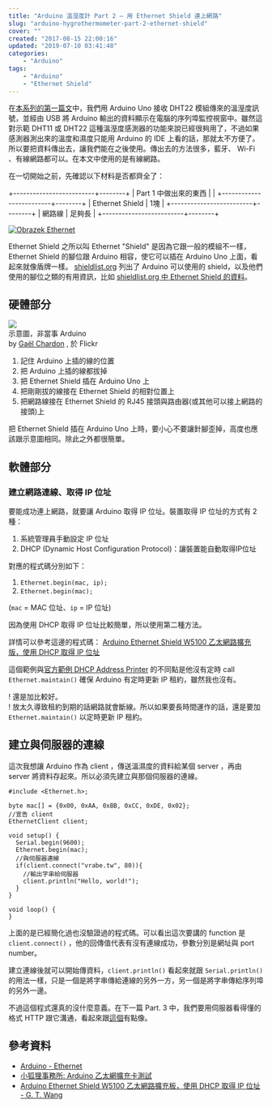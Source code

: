 ```yaml
---
title: "Arduino 溫溼度計 Part 2 – 用 Ethernet Shield 連上網路"
slug: "arduino-hygrothermometer-part-2-ethernet-shield"
cover: ""
created: "2017-08-15 22:00:16"
updated: "2019-07-10 03:41:48"
categories:
    - "Arduino"
tags:
    - "Arduino"
    - "Ethernet Shield"
---
```


在[本系列的第一篇文](../arduino-hygrothermometer-part-1-dht22-sensors)中，我們用 Arduino Uno 接收 DHT22 模組傳來的溫溼度訊號，並經由 USB 將 Arduino 輸出的資料顯示在電腦的序列埠監控視窗中。雖然這對示範 DHT11 或 DHT22 這種溫溼度感測器的功能來說已經很夠用了，不過如果感測器測出來的溫度和濕度只能用 Arduino 的 IDE 上看的話，那就太不方便了。所以要把資料傳出去，讓我們能在之後使用。傳出去的方法很多，藍牙、 Wi-Fi 、有線網路都可以。在本文中使用的是有線網路。

在一切開始之前，先確認以下材料是否都齊全了：

+-------------------------+--------+
| Part 1 中做出來的東西   |        |
+-------------------------+--------+
| Ethernet Shield         | 1塊    |
+-------------------------+--------+
| 網路線                  | 足夠長 |
+-------------------------+--------+

[![Obrazek Ethernet](https://upload.wikimedia.org/wikipedia/commons/thumb/d/d2/Obrazek_Ethernet.jpg/512px-Obrazek_Ethernet.jpg)](https://commons.wikimedia.org/wiki/File:Obrazek_Ethernet.jpg "R.hampl [CC BY-SA 4.0 (https://creativecommons.org/licenses/by-sa/4.0)], via Wikimedia Commons")

Ethernet Shield 之所以叫 Ethernet "Shield" 是因為它跟一般的模組不一樣，Ethernet Shield 的腳位跟 Arduino 相容，使它可以插在 Arduino Uno 上面，看起來就像盾牌一樣。 [shieldlist.org](http://shieldlist.org/) 列出了 Arduino 可以使用的 shield，以及他們使用的腳位之類的有用資訊，比如 [shieldlist.org 中 Ethernet Shield 的資料](http://shieldlist.org/arduino/ethernet-v5)。

## 硬體部分

[![](https://farm7.staticflickr.com/6188/6124343569_a899713a1b_z.jpg)](https://flic.kr/p/akbRYv)  
示意圖，非當事 Arduino  
by [Gaël Chardon](https://www.flickr.com/photos/gael/) , 於 Flickr

1. 記住 Arduino 上插的線的位置
2. 把 Arduino 上插的線都拔掉
3. 把 Ethernet Shield 插在 Arduino Uno 上
4. 把剛剛拔的線接在 Ethernet Shield 的相對位置上
5. 把網路線接在 Ethernet Shield 的 RJ45 接頭與路由器(或其他可以接上網路的接頭)上

把 Ethernet Shield 插在 Arduino Uno 上時，要小心不要讓針腳歪掉，高度也應該跟示意圖相同。除此之外都很簡單。

## 軟體部分

### 建立網路連線、取得 IP 位址

要能成功連上網路，就要讓 Arduino 取得 IP 位址。裝置取得 IP 位址的方式有 2 種：

1. 系統管理員手動設定 IP 位址
2. DHCP (Dynamic Host Configuration Protocol)：讓裝置能自動取得IP位址

對應的程式碼分別如下：

1. `Ethernet.begin(mac, ip);`
2. `Ethernet.begin(mac); `

(`mac` = MAC 位址、`ip` = IP 位址)

因為使用 DHCP 取得 IP 位址比較簡單，所以使用第二種方法。

詳情可以參考這邊的程式碼：
[Arduino Ethernet Shield W5100 乙太網路擴充版，使用 DHCP 取得 IP 位址](http://www.gtwang.org/2015/02/arduino-ethernet-shield-w5100-dhcp-ip-address.html)

這個範例與[官方範例 DHCP Address Printer](https://www.arduino.cc/en/Tutorial/DhcpAddressPrinter) 的不同點是他沒有定時 call `Ethernet.maintain()` 確保 Arduino 有定時更新 IP 租約，雖然我也沒有。

! 還是加比較好。  
! 放太久導致租約到期的話網路就會斷線。所以如果要長時間運作的話，還是要加 `Ethernet.maintain()` 以定時更新 IP 租約。

## 建立與伺服器的連線

這次我想讓 Arduino 作為 client ，傳送溫濕度的資料給某個 server ，再由 server 將資料存起來。所以必須先建立與那個伺服器的連線。

```arduino
#include <Ethernet.h>;

byte mac[] = {0x00, 0xAA, 0xBB, 0xCC, 0xDE, 0x02};
//宣告 client
EthernetClient client;

void setup() {
  Serial.begin(9600);
  Ethernet.begin(mac);
  //與伺服器連線
  if(client.connect("vrabe.tw", 80)){
    //輸出字串給伺服器
    client.println("Hello, world!");
  }
}

void loop() {
}
```

上面的是已經簡化過也沒驗證過的程式碼。可以看出這次要講的 function 是 `client.connect()` ，他的回傳值代表有沒有連線成功，參數分別是網址與 port number。

建立連線後就可以開始傳資料，`client.println()` 看起來就跟 `Serial.println()` 的用法一樣，只是一個是將字串傳給連線的另外一方，另一個是將字串傳給序列埠的另外一邊。

不過這個程式還真的沒什麼意義。在下一篇 Part. 3 中，我們要用伺服器看得懂的格式 HTTP 跟它溝通，看起來跟[這個](https://www.arduino.cc/en/Tutorial/WebClient)有點像。

## 參考資料

* [Arduino - Ethernet](https://www.arduino.cc/en/Reference/Ethernet)
* [小狐狸事務所: Arduino 乙太網擴充卡測試](http://yhhuang1966.blogspot.tw/2015/03/arduino_28.html)
* [Arduino Ethernet Shield W5100 乙太網路擴充板，使用 DHCP 取得 IP 位址 - G. T. Wang](https://blog.gtwang.org/iot/arduino-ethernet-shield-w5100-dhcp-ip-address/)
